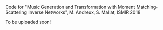 Code for "Music Generation and Transformation with Moment Matching-Scattering Inverse Networks", M. Andreux, S. Mallat, ISMIR 2018

To be uploaded soon!
